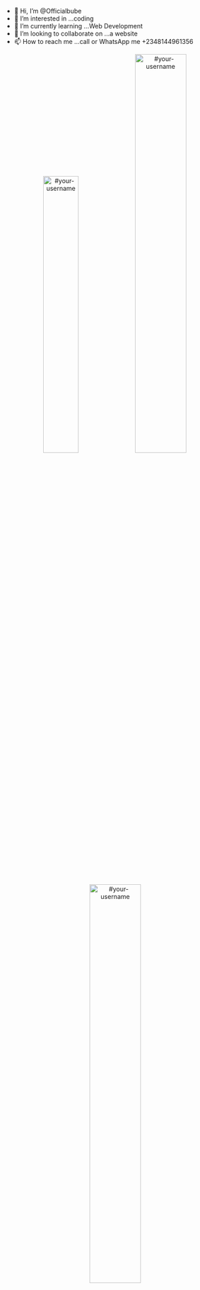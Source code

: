 - 👋 Hi, I’m @Officialbube
- 👀 I’m interested in ...coding
- 🌱 I’m currently learning ...Web Development
- 💞️ I’m looking to collaborate on ...a website
- 📫 How to reach me ...call or WhatsApp me +2348144961356

<p align="center">
<img width="40%" src="https://github-readme-stats.vercel.app/api/top-langs?username=officialbube&show_icons=true&theme=dracula&title_color=ff8000&text_color=ffffff&bg_color=6a6a6a&locale=en&layout=compact&hide_border=true" alt="#your-username" /> 
<img width="48%" src="https://github-readme-stats.vercel.app/api?username=officialbube&show_icons=true&theme=dracula&title_color=ff8000&text_color=ffffff&bg_color=6a6a6a&locale=en&hide_border=true" alt="#your-username" />
<img width="48%" src="https://github-readme-streak-stats.herokuapp.com/?user=officialbube&theme=highcontrast&hide_border=true" alt="#your-username" />
</p>

<!---
Officialbube/Officialbube is a ✨ special ✨ repository because its `README.md` (this file) appears on your GitHub profile.
You can click the Preview link to take a look at your changes.
--->
